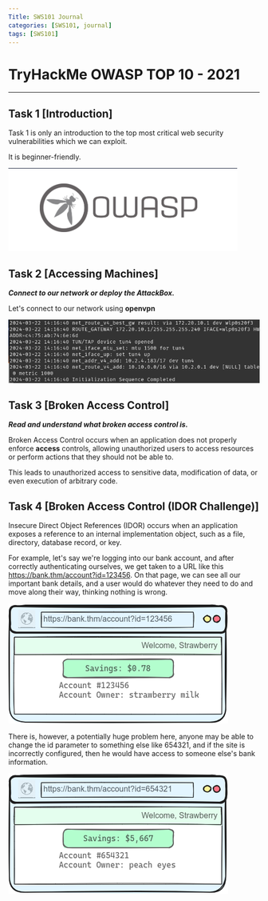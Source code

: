```yaml
---
Title: SWS101 Journal 
categories: [SWS101, journal]
tags: [SWS101]
---
```


# TryHackMe OWASP TOP 10 - 2021

---

## Task 1 [Introduction]

Task 1 is only an introduction to the top most critical web security vulnerabilities which we can exploit.

It is beginner-friendly.

![Alt text](<../assets/img/tryhackme_screenshots/Screenshot from 2024-03-22 14-35-46.png>)

## Task 2 [Accessing Machines]

***Connect to our network or deploy the AttackBox.***

Let's connect to our network using **openvpn** 

![Alt text](<../assets/img/tryhackme_screenshots/Screenshot from 2024-03-22 14-41-28.png>)

## Task 3 [Broken Access Control]

***Read and understand what broken access control is.***

Broken Access Control occurs when an application does not properly enforce **access** controls, allowing unauthorized users to access resources or perform actions that they should not be able to. 

This leads to unauthorized access to sensitive data, modification of data, or even execution of arbitrary code. 

## Task 4 [Broken Access Control (IDOR Challenge)]

Insecure Direct Object References (IDOR) occurs when an application exposes a reference to an internal implementation object, such as a file, directory, database record, or key. 

For example, let's say we're logging into our bank account, and after correctly authenticating ourselves, we get taken to a URL like this https://bank.thm/account?id=123456. On that page, we can see all our important bank details, and a user would do whatever they need to do and move along their way, thinking nothing is wrong.

![Alt text](<../assets/img/tryhackme_screenshots/Screenshot from 2024-03-22 15-50-00.png>)

There is, however, a potentially huge problem here, anyone may be able to change the id parameter to something else like 654321, and if the site is incorrectly configured, then he would have access to someone else's bank information.

![Alt text](<../assets/img/tryhackme_screenshots/Screenshot from 2024-03-22 15-52-30.png>)